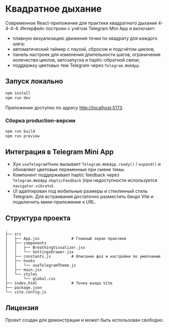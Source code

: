 # Квадратное дыхание

Современное React-приложение для практики квадратного дыхания 4-4-4-4. Интерфейс построен с учётом Telegram Mini App и включает:

- плавную визуализацию движения точки по квадрату для каждого шага;
- автоматический таймер с паузой, сбросом и подсчётом циклов;
- панель настроек для изменения длительности шагов, ограничения количества циклов, автозапуска и haptic-обратной связи;
- поддержку цветовых тем Telegram через `Telegram.WebApp`.

## Запуск локально

```bash
npm install
npm run dev
```

Приложение доступно по адресу [http://localhost:5173](http://localhost:5173).

### Сборка production-версии

```bash
npm run build
npm run preview
```

## Интеграция в Telegram Mini App

- Хук `useTelegramTheme` вызывает `Telegram.WebApp.ready()` / `expand()` и обновляет цветовые переменные при смене темы.
- Компонент поддерживает haptic feedback через `Telegram.WebApp.HapticFeedback` (при недоступности используется `navigator.vibrate`).
- UI адаптирован под мобильные размеры и стеклянный стиль Telegram. Для встраивания достаточно разместить бандл Vite и подключить мини-приложение к URL.

## Структура проекта

```
.
├── src
│   ├── App.jsx              # Главный экран практики
│   ├── components
│   │   ├── BreathingVisualizer.jsx
│   │   └── SettingsDrawer.jsx
│   ├── constants.js         # Описание фаз и настройки по умолчанию
│   ├── hooks
│   │   └── useTelegramTheme.js
│   ├── main.jsx
│   └── styles
│       └── global.css
├── index.html               # Точка входа Vite
├── package.json
└── vite.config.js
```

## Лицензия

Проект создан для демонстрации и может быть использован свободно.
